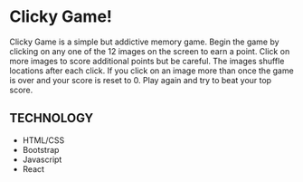 # Clicky Game!
Clicky Game is a simple but addictive memory game.  Begin the game by clicking on any one of the 12 images on the screen to earn a point.  Click on more images to score additional points but be careful.  The images shuffle locations after each click.  If you click on an image more than once the game is over and your score is reset to 0.  Play again and try to beat your top score.

## TECHNOLOGY
* HTML/CSS
* Bootstrap
* Javascript
* React  
